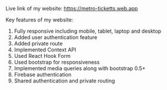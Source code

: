 Live link of my website: https://metro-ticketts.web.app

Key features of my website:
1. Fully responsive including mobile, tablet, laptop and desktop
2. Added user authentication feature
3. Added private route
4. Implemented Context API
5. Used React Hook Form
6. Used bootstrap for responsiveness
7. Implemented media queries along with bootstrap 0.5+
8. Firebase authentication
9. Shared authentication and private routing
